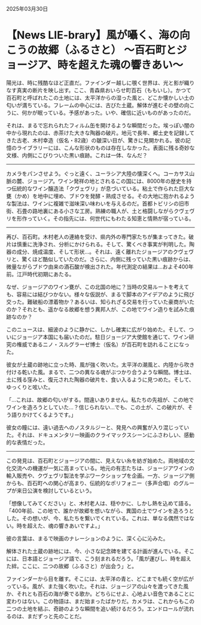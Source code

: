 2025年03月30日

# 【News LIE-brary】風が囁く、海の向こうの故郷（ふるさと） ～百石町とジョージア、時を超えた魂の響きあい～

陽光は、時に残酷なほど正直だ。ファインダー越しに覗く世界は、光と影が織りなす真実の断片を映し出す。ここ、青森県おいらせ町百石（ももいし）。かつて百石町と呼ばれたこの土地には、太平洋からの湿った風と、どこか懐かしい土の匂いが満ちている。フレームの中心には、古びた土蔵。解体が進むその壁の向こうに、何かが眠っている。予感があった。いや、確信に近いものがあったのだ。

それは、まるで忘れられたフィルム缶を開けるような瞬間だった。埃っぽい闇の中から現れたのは、赤茶けた大きな陶器の破片。地元で長年、郷土史を記録してきた古老、木村幸造（仮名・82歳）の皺深い目が、驚きに見開かれる。彼の記憶のライブラリーには、こんな形状のものは存在しなかった。表面に残る奇妙な文様、内側にこびりついた黒い痕跡。これは一体、なんだ？

***

カメラをパンさせよう。ぐっと遠く、ユーラシア大陸の懐深くへ。コーカサス山脈の麓、ジョージア。ワイン発祥の地とされるこの国には、8000年の歴史を持つ伝統的なワイン醸造法「クヴェヴリ」が息づいている。粘土で作られた巨大な甕（かめ）を地中に埋め、ブドウを発酵・熟成させる。その大地に抱かれるような製法は、ワインに複雑で滋味深い味わいを与えるのだ。首都トビリシの旧市街、石畳の路地裏にある小さな工房。熟練の職人が、土と格闘しながらクヴェヴリを形作っていく。その指先には、何世代にもわたる知恵と情熱が宿っている。

***

再び、百石町。木村老人の連絡を受け、県内外の専門家たちが集まってきた。破片は慎重に洗浄され、分析にかけられる。そして、驚くべき事実が判明した。陶器の成分、焼成温度、そして形状…。それは、遠く離れたジョージアのクヴェヴリと、驚くほど酷似していたのだ。さらに、内側に残っていた黒い痕跡からは、微量ながらブドウ由来の酒石酸が検出された。年代測定の結果は…およそ400年前。江戸時代初期にあたる。

なぜ、ジョージアのワイン甕が、この北国の地に？当時の交易ルートを考えても、容易には結びつかない。様々な仮説が、まるで脚本のアイデアのように飛び交った。難破船の漂着物か？あるいは、知られざる交易を行っていた豪商がいたのか？それとも、遥かなる故郷を想う異邦人が、この地でワイン造りを試みた痕跡なのか？

このニュースは、細波のように静かに、しかし確実に広がり始めた。そして、ついにジョージア本国にも届いたのだ。駐日ジョージア大使館を通じて、ワイン研究の権威であるニノ・スルグラーゼ博士（仮名）が百石町を訪れることになった。

彼女が土蔵の跡地に立った時、風が強く吹いた。太平洋の潮風と、内陸から吹き付ける乾いた風。まるで、二つの異なる魂がぶつかり合うような瞬間。博士は、土に残る窪みと、復元された陶器の破片を、食い入るように見つめた。そして、ゆっくりと呟いた。

「…これは、故郷の匂いがする。間違いありません。私たちの先祖が、この地でワインを造ろうとしていた…？信じられない…でも、この土が、この破片が、そう語りかけてくるようです。」

彼女の瞳には、遠い過去へのノスタルジーと、発見への興奮が入り混じっていた。それは、ドキュメンタリー映画のクライマックスシーンにふさわしい、感動的な表情だった。

***

この発見は、百石町とジョージアの間に、見えない糸を紡ぎ始めた。両地域の文化交流への機運が一気に高まっている。地元の有志たちは、ジョージアワインの輸入販売や、クヴェヴリ製法を学ぶワークショップを企画。一方、ジョージア側からも、百石町への関心が高まり、伝統的なポリフォニー（多声合唱）のグループが来日公演を検討しているという。

「想像してみてください」と、木村老人は、穏やかに、しかし熱を込めて語る。「400年前、この地で、誰かが故郷を想いながら、異国の土でワインを造ろうとした。その想いが、今、私たちを繋いでくれている。これは、単なる偶然ではない。時を超えた、魂の響きあいですよ。」

彼の言葉は、まるで映画のナレーションのように、深く心に沁みた。

解体された土蔵の跡地には、今、小さな記念碑を建てる計画が進んでいる。そこには、日本語とジョージア語で、こう刻まれるだろう。「風が運びし、時を超えた絆。ここに、二つの故郷（ふるさと）が出会う」と。

ファインダーから目を離す。そこには、太平洋の青と、どこまでも続く空が広がっている。風が、また強く吹いた。それは、ジョージアの山々を渡ってきた風か、それとも百石の海が奏でる歌か。どちらにせよ、心地よい音色であることに変わりはない。この物語は、まだ始まったばかりだ。カメラは、これからもこの二つの土地を結ぶ、奇跡のような瞬間を追い続けるだろう。エンドロールが流れるのは、まだずっと先のことだ。